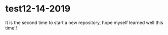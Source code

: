 # test12-14-2019
It is the second time to start a new repository, hope myself learned well this time!!
